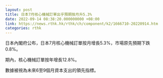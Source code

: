 ```yaml
---
layout: post
title: 日本7月核心機械訂單出乎預期按月升5.3%
date: 2022-09-14 08:38:20.000000000 +08:00
link: https://news.rthk.hk/rthk/ch/component/k2/1666710-20220914.htm
categories: rthk
---
```


日本內閣府公布，日本7月核心機械訂單按月增長5.3%，市場原先預期下跌0.8%。

期內，核心機械訂單按年增長12.8%。

數據被視為未來6至9個月資本支出的領先指標。
